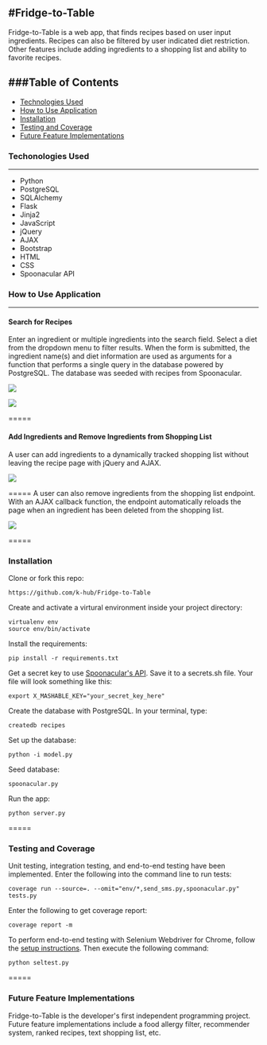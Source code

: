 #Fridge-to-Table
-----

Fridge-to-Table is a web app, that finds recipes based on user input ingredients. Recipes can also be filtered by user indicated diet restriction. Other features include adding ingredients to a shopping list and ability to favorite recipes. 

###Table of Contents
-----
  - [Technologies Used](https://github.com/k-hub/Fridge-to-Table#technologies-used)
  - [How to Use Application](https://github.com/k-hub/Fridge-to-Table#how-to-use-application)
  - [Installation](https://github.com/k-hub/Fridge-to-Table#installation)
  - [Testing and Coverage](https://github.com/k-hub/Fridge-to-Table#testing-and-coverage)
  - [Future Feature Implementations](https://github.com/k-hub/Fridge-to-Table#future-feature-implementations)

### Techonologies Used
-----
- Python
- PostgreSQL
- SQLAlchemy
- Flask
- Jinja2
- JavaScript
- jQuery
- AJAX
- Bootstrap
- HTML
- CSS
- Spoonacular API

### How to Use Application
-----
#### Search for Recipes
Enter an ingredient or multiple ingredients into the search field. Select a diet from the dropdown menu to filter results. When the form is submitted, the ingredient name(s) and diet information are used as arguments for a function that performs a single query in the database powered by PostgreSQL. The database was seeded with recipes from Spoonacular.

![](https://cloud.githubusercontent.com/assets/18278342/15878454/e9c92da4-2ccf-11e6-92e0-43909d0ed5d4.png)

![](https://cloud.githubusercontent.com/assets/18278342/15878459/f5fcd13e-2ccf-11e6-851c-852ad0a44b64.png)

=====
#### Add Ingredients and Remove Ingredients from Shopping List
A user can add ingredients to a dynamically tracked shopping list without leaving the recipe page with jQuery and AJAX. 

![](https://cloud.githubusercontent.com/assets/18278342/15878491/32df3650-2cd0-11e6-8d70-119ad7efec69.png)

=====
A user can also remove ingredients from the shopping list endpoint. With an AJAX callback function, the endpoint automatically reloads the page when an ingredient has been deleted from the shopping list.

![](https://cloud.githubusercontent.com/assets/18278342/15878574/d2edde76-2cd0-11e6-9b83-dadbca157659.png)

=====
### Installation
Clone or fork this repo:
```
https://github.com/k-hub/Fridge-to-Table
```
Create and activate a virtural environment inside your project directory:
```
virtualenv env
source env/bin/activate
```
Install the requirements:
```
pip install -r requirements.txt
```
Get a secret key to use [Spoonacular's API](https://spoonacular.com/food-api). Save it to a secrets.sh file. Your file will look something like this:
```
export X_MASHABLE_KEY="your_secret_key_here"
```
Create the database with PostgreSQL. In your terminal, type:
```
createdb recipes
```
Set up the database:
```
python -i model.py
```
Seed database:
```
spoonacular.py
```
Run the app:
```
python server.py
```
=====
### Testing and Coverage
Unit testing, integration testing, and end-to-end testing have been implemented.
Enter the following into the command line to run tests:
```
coverage run --source=. --omit="env/*,send_sms.py,spoonacular.py" tests.py
```
Enter the following to get coverage report:
```
coverage report -m
```
To perform end-to-end testing with Selenium Webdriver for Chrome, follow the [setup instructions](https://sites.google.com/a/chromium.org/chromedriver/getting-started).
Then execute the following command:
```
python seltest.py
```


=====
### Future Feature Implementations
Fridge-to-Table is the developer's first independent programming project. Future feature implementations include a food allergy filter, recommender system, ranked recipes, text shopping list, etc.
